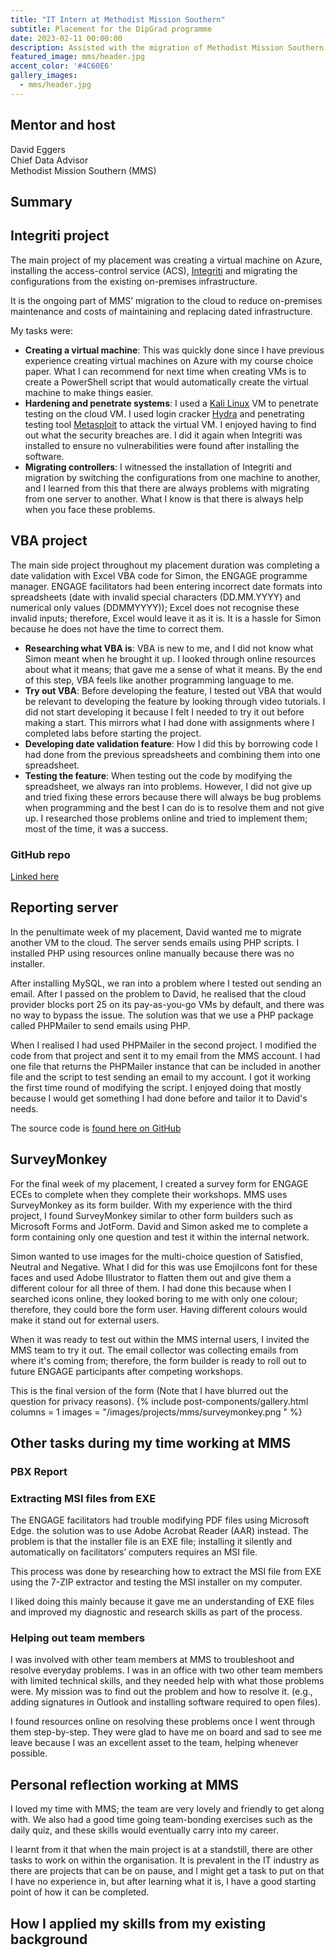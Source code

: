 ```yaml
---
title: "IT Intern at Methodist Mission Southern"
subtitle: Placement for the DipGrad programme
date: 2023-02-11 00:00:00
description: Assisted with the migration of Methodist Mission Southern's (MMS) on-premises services to the cloud. Had the opportunity to help other members of MMS, such as programme code for a spreadsheet feature and assist members with their common IT problems.
featured_image: mms/header.jpg
accent_color: '#4C60E6'
gallery_images:
  - mms/header.jpg
---
```


## Mentor and host
David Eggers  
Chief Data Advisor  
Methodist Mission Southern (MMS)  

## Summary


## Integriti project

The main project of my placement was creating a virtual machine on Azure, installing the access-control service (ACS), [Integriti](https://www.innerrange.com/Products/Integriti) and migrating the configurations from the existing on-premises infrastructure. 

It is the ongoing part of MMS’ migration to the cloud to reduce on-premises maintenance and costs of maintaining and replacing dated infrastructure.

My tasks were:

* **Creating a virtual machine**: This was quickly done since I have previous experience creating virtual machines on Azure with my course choice paper. What I can recommend for next time when creating VMs is to create a PowerShell script that would automatically create the virtual machine to make things easier.
* **Hardening and penetrate systems**: I used a [Kali Linux](https://www.kali.org/) VM to penetrate testing on the cloud VM. I used login cracker [Hydra](https://www.kali.org/tools/hydra/) and penetrating testing tool [Metasploit](https://www.metasploit.com/) to attack the virtual VM. I enjoyed having to find out what the security breaches are. I did it again when Integriti was installed to ensure no vulnerabilities were found after installing the software. 
* **Migrating controllers**: I witnessed the installation of Integriti and migration by switching the configurations from one machine to another, and I learned from this that there are always problems with migrating from one server to another. What I know is that there is always help when you face these problems.

## VBA project
The main side project throughout my placement duration was completing a date validation with Excel VBA code for Simon, the ENGAGE programme manager. ENGAGE facilitators had been entering incorrect date formats into spreadsheets (date with invalid special characters (DD.MM.YYYY) and numerical only values (DDMMYYYY)); Excel does not recognise these invalid inputs; therefore, Excel would leave it as it is. It is a hassle for Simon because he does not have the time to correct them.

* **Researching what VBA is**: VBA is new to me, and I did not know what Simon meant when he brought it up. I looked through online resources about what it means; that gave me a sense of what it means. By the end of this step, VBA feels like another programming language to me.
* **Try out VBA**: Before developing the feature, I tested out VBA that would be relevant to developing the feature by looking through video tutorials. I did not start developing it because I felt I needed to try it out before making a start. This mirrors what I had done with assignments where I completed labs before starting the project.
* **Developing date validation feature**: How I did this by borrowing code I had done from the previous spreadsheets and combining them into one spreadsheet.
* **Testing the feature**: When testing out the code by modifying the spreadsheet, we always ran into problems. However, I did not give up and tried fixing these errors because there will always be bug problems when programming and the best I can do is to resolve them and not give up. I researched those problems online and tried to implement them; most of the time, it was a success.

### GitHub repo
[Linked here](https://github.com/raymondhua/mms-vba)

## Reporting server

In the penultimate week of my placement, David wanted me to migrate another VM to the cloud. The server sends emails using PHP scripts. I installed PHP using resources online manually because there was no installer.

After installing MySQL, we ran into a problem where I tested out sending an email. After I passed on the problem to David, he realised that the cloud provider blocks port 25 on its pay-as-you-go VMs by default, and there was no way to bypass the issue. The solution was that we use a PHP package called PHPMailer to send emails using PHP.

When I realised I had used PHPMailer in the second project. I modified the code from that project and sent it to my email from the MMS account. I had one file that returns the PHPMailer instance that can be included in another file and the script to test sending an email to my account. I got it working the first time round of modifying the script. I enjoyed doing that mostly because I would get something I had done before and tailor it to David's needs.

The source code is [found here on GitHub](https://github.com/raymondhua/send-email-phpmailer)

## SurveyMonkey

For the final week of my placement, I created a survey form for ENGAGE ECEs to complete when they complete their workshops. MMS uses SurveyMonkey as its form builder. With my experience with the third project, I found SurveyMonkey similar to other form builders such as Microsoft Forms and JotForm. David and Simon asked me to complete a form containing only one question and test it within the internal network.

Simon wanted to use images for the multi-choice question of Satisfied, Neutral and Negative. What I did for this was use EmojiIcons font for these faces and used Adobe Illustrator to flatten them out and give them a different colour for all three of them. I had done this because when I searched icons online, they looked boring to me with only one colour; therefore, they could bore the form user. Having different colours would make it stand out for external users.

When it was ready to test out within the MMS internal users, I invited the MMS team to try it out. The email collector was collecting emails from where it's coming from; therefore, the form builder is ready to roll out to future ENGAGE participants after competing workshops.

This is the final version of the form (Note that I have blurred out the question for privacy reasons).
{% include post-components/gallery.html
	columns = 1
	images = "/images/projects/mms/surveymonkey.png
	"
%}

## Other tasks during my time working at MMS

### PBX Report

### Extracting MSI files from EXE
The ENGAGE facilitators had trouble modifying PDF files using Microsoft Edge. the solution was to use Adobe Acrobat Reader (AAR) instead. The problem is that the installer file is an EXE file; installing it silently and automatically on facilitators’ computers requires an MSI file. 

This process was done by researching how to extract the MSI file from EXE using the 7-ZIP extractor and testing the MSI installer on my computer. 

I liked doing this mainly because it gave me an understanding of EXE files and improved my diagnostic and research skills as part of the process. 

### Helping out team members
I was involved with other team members at MMS to troubleshoot and resolve everyday problems. I was in an office with two other team members with limited technical skills, and they needed help with what those problems were. My mission was to find out the problem and how to resolve it. (e.g., adding signatures in Outlook and installing software required to open files).

I found resources online on resolving these problems once I went through them step-by-step. They were glad to have me on board and sad to see me leave because I was an excellent asset to the team, helping whenever possible.

## Personal reflection working at MMS
I loved my time with MMS; the team are very lovely and friendly to get along with. We also had a good time going team-bonding exercises such as the daily quiz, and these skills would eventually carry into my career.

I learnt from it that when the main project is at a standstill, there are other tasks to work on within the organisation. It is prevalent in the IT industry as there are projects that can be on pause, and I might get a task to put on that I have no experience in, but after learning what it is, I have a good starting point of how it can be completed.

## How I applied my skills from my existing background